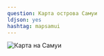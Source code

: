 ```yaml
---
question: Карта острова Самуи
ldjson: yes
hashtag: mapsamui
---
```


![Карта на Самуи](https://samuifaq.ru/assets/mapsamui.jpeg)
